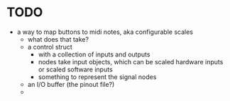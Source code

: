 # TODO

- a way to map buttons to midi notes, aka configurable scales
    - what does that take?
    - a control struct
      - with a collection of inputs and outputs
      - nodes take input objects, which can be scaled hardware inputs or scaled software inputs
      - something to represent the signal nodes
    - an I/O buffer (the pinout file?)
    - 